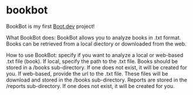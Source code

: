 # bookbot

BookBot is my first [Boot.dev](https://www.boot.dev) project!

What BookBot does: BookBot allows you to analyze books in .txt format. Books can be retrieved from a local diectory
or downloaded from the web. 

How to use BookBot: specify if you want to analyze a local or web-based .txt file (book). 
If local, specify the path to the .txt file. Books should be stored in a /books sub-directory. If one does not exist, it will be created for you.
If web-based, provide the url to the .txt file. These files will be download and stored in the /books sub-directory.
Reports are stored in the /reports sub-directory. If one does not exist, it will be created for you.